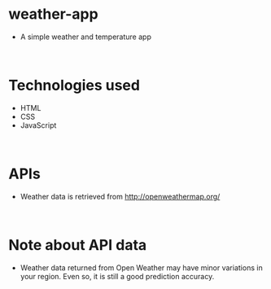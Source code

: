 # weather-app

+ A simple weather and temperature app

<br>

# Technologies used
- HTML
- CSS
- JavaScript

<br>

# APIs

+ Weather data is retrieved from http://openweathermap.org/

<br>

# Note about API data

+ Weather data returned from Open Weather may have minor variations in your region. Even so, it is still a good prediction accuracy.





